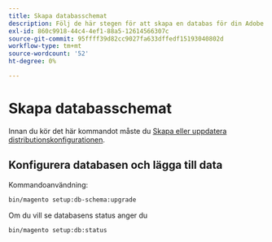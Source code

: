 ```yaml
---
title: Skapa databasschemat
description: Följ de här stegen för att skapa en databas för din Adobe Commerce eller Magento Open Source.
exl-id: 860c9918-44c4-4ef1-88a5-12614566307c
source-git-commit: 95ffff39d82cc9027fa633dffedf15193040802d
workflow-type: tm+mt
source-wordcount: '52'
ht-degree: 0%

---
```


# Skapa databasschemat

Innan du kör det här kommandot måste du [Skapa eller uppdatera distributionskonfigurationen](deployment.md).

## Konfigurera databasen och lägga till data

Kommandoanvändning:

```bash
bin/magento setup:db-schema:upgrade
```

Om du vill se databasens status anger du

```bash
bin/magento setup:db:status
```
